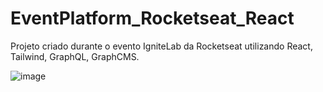 # EventPlatform_Rocketseat_React

Projeto criado durante o evento IgniteLab da Rocketseat utilizando React, Tailwind, GraphQL, GraphCMS.


![image](https://user-images.githubusercontent.com/87827996/179663279-ff080d45-4ba2-4d81-9074-7fac818a02f9.png)

